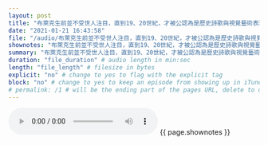 ```yaml
---
layout: post
title: "布萊克生前並不受世人注目，直到19、20世紀，才被公認為是歷史詩歌與視覺藝術表現的開創性代表人物，世人讚譽他為史上偉大的六位詩人之一，與詩人莎士比亞等人齊名，而他的繪畫也被英國列為藝術方面的重要貢獻之一。" # quotes allow forbidden characters like the colon
date: "2021-01-21 16:43:58"
file: "/audio/布萊克生前並不受世人注目，直到19、20世紀，才被公認為是歷史詩歌與視覺藝術表現的開創性代表人物，世人讚譽他為史上偉大的六位詩人之一，與詩人莎士比亞等人齊名，而他的繪畫也被英國列為藝術方面的重要貢獻之一。.mp3"
shownotes: "布萊克生前並不受世人注目，直到19、20世紀，才被公認為是歷史詩歌與視覺藝術表現的開創性代表人物，世人讚譽他為史上偉大的六位詩人之一，與詩人莎士比亞等人齊名，而他的繪畫也被英國列為藝術方面的重要貢獻之一。"
summary: "布萊克生前並不受世人注目，直到19、20世紀，才被公認為是歷史詩歌與視覺藝術表現的開創性代表人物，世人讚譽他為史上偉大的六位詩人之一，與詩人莎士比亞等人齊名，而他的繪畫也被英國列為藝術方面的重要貢獻之一。"
duration: "file_duration" # audio length in min:sec
length: "file_length" # filesize in bytes
explicit: "no" # change to yes to flag with the explicit tag
block: "no" # change to yes to keep an episode from showing up in iTunes
# permalink: /1 # will be the ending part of the pages URL, delete to default to the title
---
```


<audio controls>
<source src="{{site.url}}{{site.baseurl}}{{ page.file }}" type="audio/x-mp3">
Your browser does not support the audio element.
</audio>
{{ page.shownotes }}
